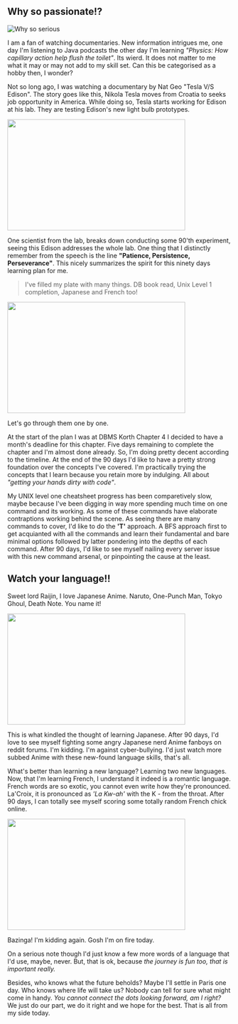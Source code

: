 ## Why so passionate!?

![Why so serious](https://media.giphy.com/media/xhsCgDf4CgLzG/giphy.gif)

I am a fan of watching documentaries. New information intrigues me, one day I'm listening to Java podcasts the other day I'm learning *"Physics: How capillary action help flush the toilet"*. Its wierd. It does not matter to me what it may or may not add to my skill set. Can this be categorised as a hobby then, I wonder?

Not so long ago, I was watching a documentary by Nat Geo "Tesla V/S Edison". The story goes like this, Nikola Tesla moves from Croatia to seeks job opportunity in America. While doing so, Tesla starts working for Edison at his lab. They are testing Edison's new light bulb prototypes. 

<img src="https://media.giphy.com/media/b9P3TSZvuWu8E/giphy.gif" width="400" height="250" />

One scientist from the lab, breaks down conducting some 90'th experiment, seeing this Edison addresses the whole lab. One thing that I distinctly remember from the speech is the line **"Patience, Persistence, Perseverance"**.
This nicely summarizes the spirit for this ninety days learning plan for me.

> I've filled my plate with many things. DB book read, Unix Level 1 completion, Japanese and French too!

<img src="https://media.giphy.com/media/l0MYwONBGDS7aPGOk/giphy.gif" width="400" height="250" />

Let's go through them one by one.


At the start of the plan I was at DBMS Korth Chapter 4 I decided to have a month's deadline for this chapter. Five days remaining to complete the chapter and I'm almost done already. So, I'm doing pretty decent according to the timeline. At the end of the 90 days I'd like to have a pretty strong foundation over the concepts I've covered. I'm practically trying the concepts that I learn because you retain more by indulging. All about *"getting your hands dirty with code"*. 

My UNIX level one cheatsheet progress has been comparetively slow, maybe because I've been digging in way more spending much time on one command and its working. As some of these commands have elaborate contraptions working behind the scene.
As seeing there are many commands to cover, I'd like to do the **'T'** approach. A BFS approach first to get acquianted with all the commands and learn their fundamental and bare minimal options followed by latter pondering into the depths of each command. After 90 days, I'd like to see myself nailing every server issue with this new command arsenal, or pinpointing the cause at the least.

## Watch your language!!

Sweet lord Raijin, I love Japanese Anime. Naruto, One-Punch Man, Tokyo Ghoul, Death Note. You name it! 

<img src="https://media.giphy.com/media/12pwt3qlbVVBfy/giphy.gif" width="400" height="250"/>

This is what kindled the thought of learning Japanese. After 90 days, I'd love to see myself fighting some angry Japanese nerd Anime fanboys on reddit forums. I'm kidding. I'm against cyber-bullying. I'd just watch more subbed Anime with these new-found language skills, that's all. 

What's better than learning a new language? Learning two new languages. Now, that I'm learning French, I understand it indeed is a romantic language. French words are so exotic, you cannot even write how they're pronounced. La'Croix, it is pronounced as *'La Kw-ah'* with the K - from the throat. After 90 days, I can totally see myself scoring some totally random French chick online. 

<img src="https://media.giphy.com/media/CV61LRKyQf6P6/giphy.gif" width="400" height="250"/>

Bazinga! I'm kidding again. Gosh I'm on fire today. 

On a serious note though I'd just know a few more words of a language that I'd use, maybe, never. But, that is ok, because *the journey is fun too, that is important really.*

Besides, who knows what the future beholds? Maybe I'll settle in Paris one day. Who knows where life will take us? Nobody can tell for sure what might come in handy. *You cannot connect the dots looking forward, am I right?*  We just do our part, we do it right and we hope for the best. That is all from my side today.
